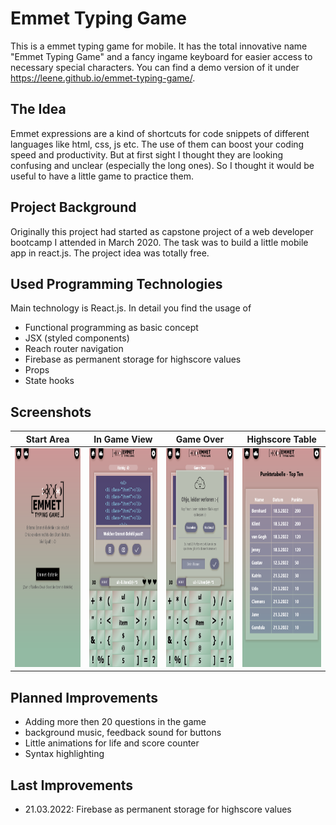 
# Emmet Typing Game

This is a emmet typing game for mobile. It has the total innovative name "Emmet Typing Game" and a fancy ingame keyboard for easier access to necessary special characters. You can find a demo version of it under https://leene.github.io/emmet-typing-game/.

## The Idea

Emmet expressions are a kind of shortcuts for code snippets of different languages like html, css, js etc. The use of them can boost your coding speed and productivity. But at first sight I thought they are looking confusing and unclear (especially the long ones). So I thought it would be useful to have a little game to practice them.

## Project Background

Originally this project had started as capstone project of a web developer bootcamp I attended in March 2020. The task was to build a little mobile app in react.js. The project idea was totally free.

## Used Programming Technologies

Main technology is React.js. In detail you find the usage of 
 - Functional programming as basic concept
 - JSX (styled components)
 - Reach router navigation
 - Firebase as permanent storage for highscore values
 - Props
 - State hooks

 ## Screenshots
 |          Start Area           |             In Game View         |          Game Over            |             Highscore Table      | 
| :----------------------------: | :------------------------------: | :----------------------------: | :------------------------------: | 
| <img src="./public/screenshots_finishedApp/startArea.png" style="height:350px"> | <img src="./public/screenshots_finishedApp/ingameView.png" style="height:350px"> | <img src="./public/screenshots_finishedApp/gameOverDialog.png" style="height:350px"> | <img src="./public/screenshots_finishedApp/highscore2Tabelle.png" style="height:350px"> | 

## Planned Improvements
- Adding more then 20 questions in the game
- background music, feedback sound for buttons
- Little animations for life and score counter
- Syntax highlighting

## Last Improvements
- 21.03.2022: Firebase as permanent storage for highscore values 
